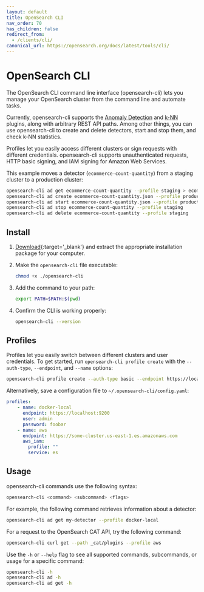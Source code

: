 ```yaml
---
layout: default
title: OpenSearch CLI
nav_order: 70
has_children: false
redirect_from:
  - /clients/cli/
canonical_url: https://opensearch.org/docs/latest/tools/cli/
---
```


# OpenSearch CLI

The OpenSearch CLI command line interface (opensearch-cli) lets you manage your OpenSearch cluster from the command line and automate tasks.

Currently, opensearch-cli supports the [Anomaly Detection]({{site.url}}{{site.baseurl}}/monitoring-plugins/ad/) and [k-NN]({{site.url}}{{site.baseurl}}/search-plugins/knn/) plugins, along with arbitrary REST API paths. Among other things, you can use opensearch-cli to create and delete detectors, start and stop them, and check k-NN statistics.

Profiles let you easily access different clusters or sign requests with different credentials. opensearch-cli supports unauthenticated requests, HTTP basic signing, and IAM signing for Amazon Web Services.

This example moves a detector (`ecommerce-count-quantity`) from a staging cluster to a production cluster:

```bash
opensearch-cli ad get ecommerce-count-quantity --profile staging > ecommerce-count-quantity.json
opensearch-cli ad create ecommerce-count-quantity.json --profile production
opensearch-cli ad start ecommerce-count-quantity.json --profile production
opensearch-cli ad stop ecommerce-count-quantity --profile staging
opensearch-cli ad delete ecommerce-count-quantity --profile staging
```


## Install

1. [Download](https://opensearch.org/downloads.html){:target='\_blank'} and extract the appropriate installation package for your computer.

1. Make the `opensearch-cli` file executable:

   ```bash
   chmod +x ./opensearch-cli
   ```

1. Add the command to your path:

   ```bash
   export PATH=$PATH:$(pwd)
   ```

1. Confirm the CLI is working properly:

   ```bash
   opensearch-cli --version
   ```


## Profiles

Profiles let you easily switch between different clusters and user credentials. To get started, run `opensearch-cli profile create` with the `--auth-type`, `--endpoint`, and `--name` options:

```bash
opensearch-cli profile create --auth-type basic --endpoint https://localhost:9200 --name docker-local
```

Alternatively, save a configuration file to `~/.opensearch-cli/config.yaml`:

```yaml
profiles:
    - name: docker-local
      endpoint: https://localhost:9200
      user: admin
      password: foobar
    - name: aws
      endpoint: https://some-cluster.us-east-1.es.amazonaws.com
      aws_iam:
        profile: ""
        service: es
```


## Usage

opensearch-cli commands use the following syntax:

```bash
opensearch-cli <command> <subcommand> <flags>
```

For example, the following command retrieves information about a detector:

```bash
opensearch-cli ad get my-detector --profile docker-local
```

For a request to the OpenSearch CAT API, try the following command:

```bash
opensearch-cli curl get --path _cat/plugins --profile aws
```

Use the `-h` or `--help` flag to see all supported commands, subcommands, or usage for a specific command:

```bash
opensearch-cli -h
opensearch-cli ad -h
opensearch-cli ad get -h
```
